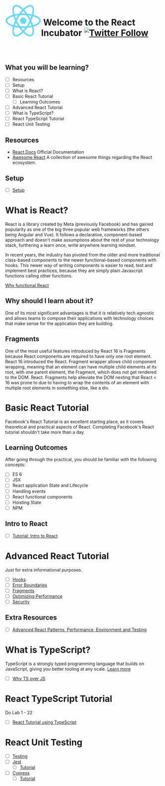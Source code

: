 <img align="left" width="116"  src="./Assets/react-logo.png" />

# &nbsp;**Welcome to the React Incubator** [![Twitter Follow](https://img.shields.io/twitter/follow/Entelect.svg?style=social&label=Follow)](https://twitter.com/Entelect)

<br/><br/>

## **What you will be learning?**

- [ ] Resources
- [ ] Setup
- [ ] What is React?
- [ ] Basic React Tutorial
  - [ ] Learning Outcomes
- [ ] Advanced React Tutorial
- [ ] What is TypeScript?
- [ ] React TypeScript Tutorial
- [ ] React Unit Testing

## **Resources**

- [React Docs](https://reactjs.org/docs/getting-started.html)
  Official Documentation
- [Awesome React](https://github.com/enaqx/awesome-react) 
  A collection of awesome things regarding the React ecosystem.

  
## **Setup**

- [ ] [Setup](https://github.com/entelect-incubator/React/blob/master/Setup.md)

# **What is React?**

React is a library created by Meta (previously Facebook) and has gained popularity as one of the big three popular web frameworks (the others being Angular and Vue). It follows a declarative, component-based approach and doesn't make assumptions about the rest of your technology stack, furthering a learn once, write anywhere learning mindset.

In recent years, the industry has pivoted from the older and more traditional class-based components to the newer functional-based components with hooks. This newer way of writing components is easier to read, test and implement best practices, because they are simply plain Javascript functions calling other functions.

[Why functional React](https://blog.logrocket.com/fundamentals-functional-programming-react/)

## **Why should I learn about it?**

One of its most significant advantages is that it is relatively tech agnostic and allows teams to compose their applications with technology choices that make sense for the application they are building.

## **Fragments**

One of the most useful features introduced by React 16 is Fragments because React components are required to have only one root element. React 16 introduced the React. Fragment wrapper allows child component wrapping, meaning that an element can have multiple child elements at its root, with one parent element, the Fragment, which does not get rendered to the DOM. React. Fragments help alleviate the DOM nesting that React < 16 was prone to due to having to wrap the contents of an element with multiple root elements in something else, like a div.

# **Basic React Tutorial**

Facebook's React Tutorial is an excellent starting place, as it covers theoretical and practical aspects of React. Completing Facebook's React tutorial shouldn't take more than a day.

## **Learning Outcomes**

After going through the practical, you should be familiar with the following concepts:

- [ ] ES 6
- [ ] JSX
- [ ] React application State and Lifecycle
- [ ] Handling events
- [ ] React functional components
- [ ] Hoisting State
- [ ] NPM

## **Intro to React**

- [ ] [Tutorial: Intro to React](https://beta.reactjs.org/learn)

# **Advanced React Tutorial**

Just for extra informational purposes.

- [ ] [Hooks](https://reactjs.org/docs/hooks-intro.html)
- [ ] [Error Boundaries](https://reactjs.org/docs/error-boundaries.html)
- [ ] [Fragments](https://reactjs.org/docs/fragments.html)
- [ ] [Optimizing Performance](https://reactjs.org/docs/optimizing-performance.html)
- [ ] [Security](https://dev.to/vaibhavkhulbe/7-security-tips-for-your-react-application-4e78)

## **Extra Resources**
- [ ] [Advanced React Patterns, Performance, Environment and Testing](https://www.youtube.com/watch?v=MfIoAG3e7p4&t=5s&ab_channel=codedamn)

# **What is TypeScript?**

TypeScript is a strongly typed programming language that builds on JavaScript, giving you better tooling at any scale. [Learn more](https://www.typescriptlang.org/)

- [ ] [Why TS over JS](https://serokell.io/blog/why-typescript)

# **React TypeScript Tutorial**

Do Lab 1 - 22

- [ ] [React Tutorial using TypeScript
](https://handsonreact.com/docs/labs/react-tutorial-typescript)

# **React Unit Testing**

- [ ] [Testing](https://reactjs.org/docs/testing.html)
- [ ] [Jest](https://jestjs.io/)
  - [ ] [Tutorial](https://jestjs.io/docs/tutorial-react)
- [ ] [Cypress](https://www.cypress.io/)
  - [ ] [Tutorial](https://docs.cypress.io/guides/component-testing/react/quickstart)